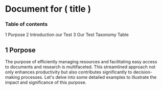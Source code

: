 # Document for ( title )
### Table of contents
1 Purpose
2 Introduction our Test
3 Our Test Taxonomy Table 

## 1 Porpose 
   The purpose of efficiently managing resources and facilitating easy access to documents and research is multifaceted. 
This streamlined approach not only enhances productivity but also contributes significantly to decision-making processes.
 Let's delve into some detailed examples to illustrate the impact and significance of this purpose.
  

